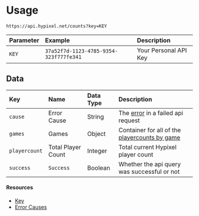 # Usage
`https://api.hypixel.net/counts?key=KEY`

|Parameter|Example|Description|
|:-|:-|:-|
|`KEY`|`37a52f7d-1123-4785-9354-323f777fe341`|Your Personal API Key|

## Data
|Key|Name|Data Type|Description|
|:-|:-|:-|:-|
|`cause`|Error Cause|String|The [error](https://github.com/Mysterium422/HypixelAPIWiki/blob/main/Counts/Errors.md) in a failed api request|
|`games`|Games|Object|Container for all of the [playercounts by game]()|
|`playercount`|Total Player Count|Integer|Total current Hypixel player count|
|`success`|`Success`|Boolean|Whether the api query was successful or not|

#### Resources
- [Key](https://github.com/Mysterium422/HypixelAPIWiki/blob/main/API%20Usage/GetAKey.md)
- [Error Causes](https://github.com/Mysterium422/HypixelAPIWiki/blob/main/Counts/Errors.md)